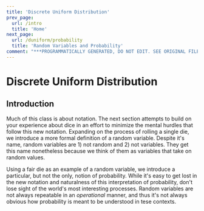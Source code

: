 ```yaml
---
title: 'Discrete Uniform Distribution'
prev_page:
  url: /intro
  title: 'Home'
next_page:
  url: /duniform/probability
  title: 'Random Variables and Probability'
comment: "***PROGRAMMATICALLY GENERATED, DO NOT EDIT. SEE ORIGINAL FILES IN /content***"
---
```

# Discrete Uniform Distribution

## Introduction

Much of this class is about notation.  The next section attempts to
build on your experience about dice in an effort to minimize the
mental hurdles that follow this new notation.  Expanding on the
process of rolling a single die, we introduce a more formal definition
of a random variable.  Despite it's name, random variables are 1) not
random and 2) not variables.  They get this name nonetheless because
we think of them as variables that take on random values.

Using a fair die as an example of a random variable, we introduce a
particular, but not the only, notion of probability.  While it's easy
to get lost in the new notation and naturalness of this interpretation
of probability, don't lose sight of the world's most interesting
processes.  Random variables are not always repeatable in an
*operational* manner, and thus it's not always obvious how probability
is meant to be understood in tese contexts.
